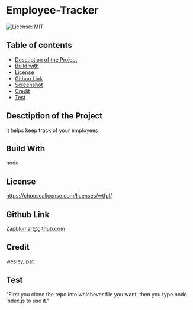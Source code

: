 # Employee-Tracker

![License: MIT](https://img.shields.io/badge/License-wtfpl-Cyan.svg)

## Table of contents

- [Desctiption of the Project](#desctiption-of-the-project)
- [Build with](#build-with)
- [License](#license)
- [Githun Link](#github-link)
- [Screenshot](#screenshot)
- [Credit](#credit)
- [Test](#test)

## Desctiption of the Project

it helps keep track of your employees

## Build With

node

## License

https://choosealicense.com/licenses/wtfpl/

## Github Link

Zapblumar@github.com

## Credit

wesley, pat

## Test

"First you clone the repo into whichever file you want, then you type node index.js to use it."
